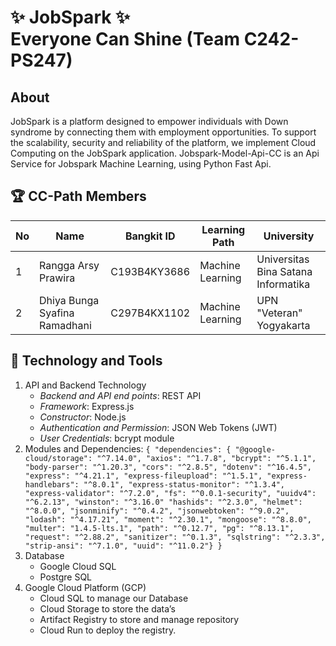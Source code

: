 # ✨ JobSpark ✨ <br> Everyone Can Shine (Team C242-PS247)

## About 
JobSpark is a platform designed to empower individuals with Down syndrome by connecting them with employment opportunities. To support the scalability, security and reliability of the platform, we implement Cloud Computing on the JobSpark application. Jobspark-Model-Api-CC is an Api Service for Jobspark Machine Learning, using Python Fast Api.

## 🏆 CC-Path Members

| No | Name                                   | Bangkit ID          | Learning Path       | University                              |
|----|----------------------------------------|---------------------|---------------------|------------------------------------------|
| 1  | Rangga Arsy Prawira                    | C193B4KY3686       | Machine Learning    | Universitas Bina Satana Informatika     |
| 2  | Dhiya Bunga Syafina Ramadhani          | C297B4KX1102	   | Machine Learning    | UPN "Veteran" Yogyakarta                |

## 🔧 Technology and Tools
1. API and Backend Technology
   - *Backend and API end points*: REST API
   - *Framework*: Express.js
   - *Constructor*: Node.js
   - *Authentication and Permission*: JSON Web Tokens (JWT)
   - *User Credentials*: bcrypt module
2. Modules and Dependencies:
   ` {
 "dependencies": {
  "@google-cloud/storage": "^7.14.0",
  "axios": "^1.7.8",
  "bcrypt": "^5.1.1",
  "body-parser": "^1.20.3",
  "cors": "^2.8.5",
  "dotenv": "^16.4.5",
  "express": "^4.21.1",
  "express-fileupload": "^1.5.1",
  "express-handlebars": "^8.0.1",
  "express-status-monitor": "^1.3.4",
  "express-validator": "^7.2.0",
  "fs": "^0.0.1-security",
  "uuidv4": "^6.2.13",
  "winston": "^3.16.0"
"hashids": "^2.3.0",
 "helmet": "^8.0.0",
 "jsonminify": "^0.4.2",
 "jsonwebtoken": "^9.0.2",
 "lodash": "^4.17.21",
 "moment": "^2.30.1",
 "mongoose": "^8.8.0",
 "multer": "1.4.5-lts.1",
 "path": "^0.12.7",
 "pg": "^8.13.1",
 "request": "^2.88.2",
 "sanitizer": "^0.1.3",
 "sqlstring": "^2.3.3",
 "strip-ansi": "^7.1.0",
 "uuid": "^11.0.2"}
 } `
3. Database
   - Google Cloud SQL
   - Postgre SQL
4. Google Cloud Platform (GCP)
   - Cloud SQL to manage our Database
   - Cloud Storage to store the data’s
   - Artifact Registry to store and manage repository
   - Cloud Run to deploy the registry.
